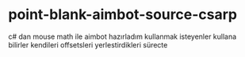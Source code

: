 # point-blank-aimbot-source-csarp
c# dan mouse math ile aimbot hazırladım kullanmak isteyenler kullana bilirler kendileri offsetsleri yerlestirdikleri sürecte
